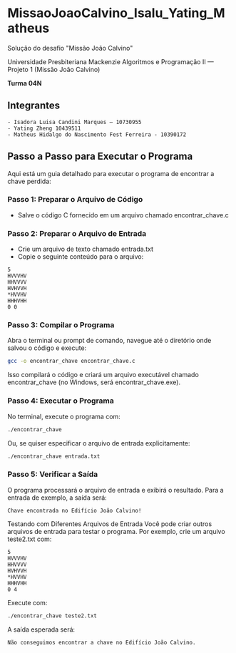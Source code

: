 # MissaoJoaoCalvino_Isalu_Yating_Matheus
Solução do desafio "Missão João Calvino"

Universidade Presbiteriana Mackenzie
Algoritmos e Programação II — Projeto 1 (Missão João Calvino)

**Turma 04N**

## Integrantes
    - Isadora Luisa Candini Marques — 10730955
    - Yating Zheng 10439511
    - Matheus Hidalgo do Nascimento Fest Ferreira - 10390172
    
## Passo a Passo para Executar o Programa
Aqui está um guia detalhado para executar o programa de encontrar a chave perdida:
### Passo 1: Preparar o Arquivo de Código
* Salve o código C fornecido em um arquivo chamado encontrar_chave.c
### Passo 2: Preparar o Arquivo de Entrada
* Crie um arquivo de texto chamado entrada.txt
* Copie o seguinte conteúdo para o arquivo:
```
5
HVVVHV
HHVVVV
HVHVVH
*HVVHV
HHHVHH
0 0
```
### Passo 3: Compilar o Programa
Abra o terminal ou prompt de comando, navegue até o diretório onde salvou o código e execute:
```bash
gcc -o encontrar_chave encontrar_chave.c
```
Isso compilará o código e criará um arquivo executável chamado encontrar_chave (no Windows, será encontrar_chave.exe).
### Passo 4: Executar o Programa
No terminal, execute o programa com:
```bash
./encontrar_chave
```
Ou, se quiser especificar o arquivo de entrada explicitamente:
```bash
./encontrar_chave entrada.txt
```
### Passo 5: Verificar a Saída
O programa processará o arquivo de entrada e exibirá o resultado. Para a entrada de exemplo, a saída será:
```
Chave encontrada no Edifício João Calvino!
```
Testando com Diferentes Arquivos de Entrada
Você pode criar outros arquivos de entrada para testar o programa. Por exemplo, crie um arquivo teste2.txt com:
```
5
HVVVHV
HHVVVV
HVHVVH
*HVVHV
HHHVHH
0 4
```
Execute com:
```bash
./encontrar_chave teste2.txt
```
A saída esperada será:
```
Não conseguimos encontrar a chave no Edifício João Calvino.
```
